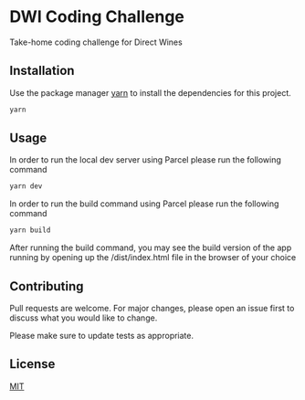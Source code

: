 # DWI Coding Challenge

Take-home coding challenge for Direct Wines

## Installation

Use the package manager [yarn](https://yarnpkg.com/en/docs/install) to install the dependencies for this project.

```bash
yarn
```

## Usage

In order to run the local dev server using Parcel please run the following command

```bash
yarn dev
```

In order to run the build command using Parcel please run the following command

```bash
yarn build
```

After running the build command, you may see the build version of the app running by opening up the /dist/index.html file in the browser of your choice

## Contributing

Pull requests are welcome. For major changes, please open an issue first to discuss what you would like to change.

Please make sure to update tests as appropriate.

## License

[MIT](https://choosealicense.com/licenses/mit/)
